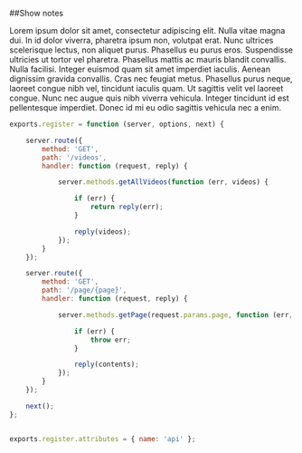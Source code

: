 ##Show notes

Lorem ipsum dolor sit amet, consectetur adipiscing elit. Nulla vitae magna dui. In id dolor viverra, pharetra ipsum non, volutpat erat. Nunc ultrices scelerisque lectus, non aliquet purus. Phasellus eu purus eros. Suspendisse ultricies ut tortor vel pharetra. Phasellus mattis ac mauris blandit convallis. Nulla facilisi. Integer euismod quam sit amet imperdiet iaculis. Aenean dignissim gravida convallis. Cras nec feugiat metus. Phasellus purus neque, laoreet congue nibh vel, tincidunt iaculis quam. Ut sagittis velit vel laoreet congue. Nunc nec augue quis nibh viverra vehicula. Integer tincidunt id est pellentesque imperdiet. Donec id mi eu odio sagittis vehicula nec a enim.

```javascript
exports.register = function (server, options, next) {

    server.route({
        method: 'GET',
        path: '/videos',
        handler: function (request, reply) {

            server.methods.getAllVideos(function (err, videos) {

                if (err) {
                    return reply(err);
                }

                reply(videos);
            });
        }
    });

    server.route({
        method: 'GET',
        path: '/page/{page}',
        handler: function (request, reply) {

            server.methods.getPage(request.params.page, function (err, contents) {

                if (err) {
                    throw err;
                }

                reply(contents);
            });
        }
    });

    next();
};


exports.register.attributes = { name: 'api' };
```